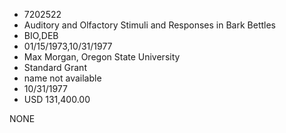 * 7202522
* Auditory and Olfactory Stimuli and Responses in Bark Bettles
* BIO,DEB
* 01/15/1973,10/31/1977
* Max Morgan, Oregon State University
* Standard Grant
*   name not available
* 10/31/1977
* USD 131,400.00

NONE